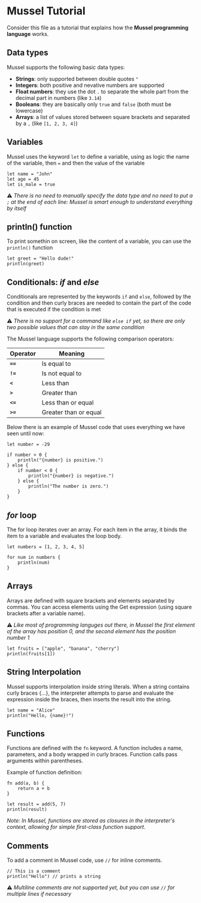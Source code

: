 # Mussel Tutorial

Consider this file as a tutorial that explains how the **Mussel programming language** works.

## Data types

Mussel supports the following basic data types:

- **Strings**: only supported between double quotes `"`
- **Integers**: both positive and nevative numbers are supported
- **Float numbers**: they use the dot `.` to separate the whole part from the decimal part in numbers (like `3.14`)
- **Booleans**: they are basically only `true` and `false` (both must be lowercase)
- **Arrays**: a list of values stored between square brackets and separated by a `,` (like `[1, 2, 3, 4]`)

## Variables
Mussel uses the keyword `let` to define a variable, using as logic the name of the variable, then `=` and then the value of the variable

```
let name = "John"
let age = 45
let is_male = true
```

⚠️ *There is no need to manually specify the data type and no need to put a `;` at the end of each line: Mussel is smart enough to understand everything by itself*

## println() function
To print somethin on screen, like the content of a variable, you can use the `println()` function

```
let greet = "Hello dude!"
println(greet)
```

## Conditionals: *if* and *else*
Conditionals are represented by the keywords `if` and `else`, followed by the condition and then curly braces are needed to contain the part of the code that is executed if the condition is met

⚠️ *There is no support for a command like `else if` yet, so there are only two possible values that can stay in the same condition*

The Mussel language supports the following comparison operators:

| Operator     | Meaning              |
|--------------|----------------------|
| **`==`**     | Is equal to          |
| **`!=`**     | Is not equal to      |
| **`<`**      | Less than            |
| **`>`**      | Greater than         |
| **`<=`**     | Less than or equal   |
| **`>=`**     | Greater than or equal|

Below there is an example of Mussel code that uses everything we have seen until now:

```
let number = -29

if number > 0 {
    println("{number} is positive.")
} else {
    if number < 0 {
        println("{number} is negative.")
    } else {
        println("The number is zero.")
    }
}
```

## *for* loop
The for loop iterates over an array. For each item in the array, it binds the item to a variable and evaluates the loop body.

```
let numbers = [1, 2, 3, 4, 5]

for num in numbers {
    println(num)
}
```

## Arrays
Arrays are defined with square brackets and elements separated by commas. You can access elements using the Get expression (using square brackets after a variable name).

⚠️ *Like most of programming languges out there, in Mussel the first element of the array has position 0, and the second element has the position number 1*

```
let fruits = ["apple", "banana", "cherry"]
println(fruits[1])
```

## String Interpolation
Mussel supports interpolation inside string literals. When a string contains curly braces {...}, the interpreter attempts to parse and evaluate the expression inside the braces, then inserts the result into the string.

```
let name = "Alice"
println("Hello, {name}!")
```

## Functions
Functions are defined with the `fn` keyword. A function includes a name, parameters, and a body wrapped in curly braces. Function calls pass arguments within parentheses.

Example of function definition:

```
fn add(a, b) {
    return a + b
}

let result = add(5, 7)
println(result)
```

*Note: In Mussel, functions are stored as closures in the interpreter's context, allowing for simple first-class function support.*

## Comments
To add a comment in Mussel code, use `//` for inline comments.

```
// This is a comment
println("Hello") // prints a string
```

⚠️ *Multiline comments are not supported yet, but you can use `//` for multiple lines if necessary*